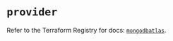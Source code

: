 # `provider`

Refer to the Terraform Registry for docs: [`mongodbatlas`](https://registry.terraform.io/providers/mongodb/mongodbatlas/1.18.1/docs).
